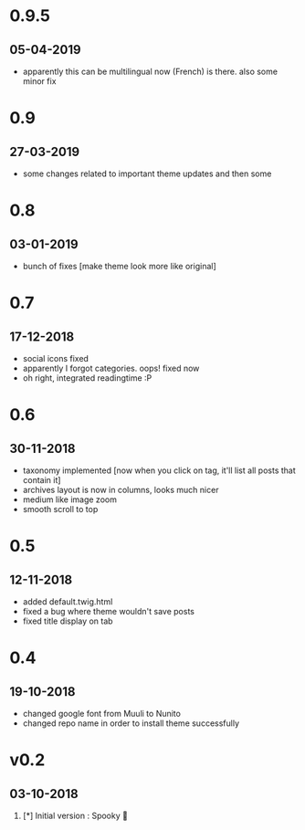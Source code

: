 # 0.9.5
## 05-04-2019
- apparently this can be multilingual now (French) is there.
also some minor fix

# 0.9
## 27-03-2019

- some changes related to important theme updates
and then some


# 0.8
## 03-01-2019

- bunch of fixes [make theme look more like original]


# 0.7
## 17-12-2018

- social icons fixed
- apparently I forgot categories. oops! fixed now
- oh right, integrated readingtime :P


# 0.6
## 30-11-2018

- taxonomy implemented [now when you click on tag, it'll list all posts that contain it]
- archives layout is now in columns, looks much nicer
- medium like image zoom
- smooth scroll to top

# 0.5
## 12-11-2018

- added default.twig.html
- fixed a bug where theme wouldn't save posts
- fixed title display on tab


# 0.4
## 19-10-2018

- changed google font from Muuli to Nunito
- changed repo name in order to install theme successfully


# v0.2
##  03-10-2018

1. [*] Initial version : Spooky 👻
